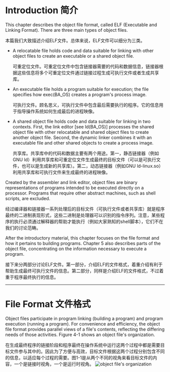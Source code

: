 # Introduction 简介
This chapter describes the object file format, called ELF (Executable and Linking Format). There are three main types of object files.

本篇我们大致描述介绍ELF文件。总体来说，ELF文件可以细分为三类。
* A relocatable file holds code and data suitable for linking with other object files to create an executable or a shared object file.
  
  可重定位文件。可重定位文件中包含链接器需要的代码和数据信息，链接器根据这些信息将多个可重定位文件通过链接过程生成可执行文件或者生成共享库。
* An executable file holds a program suitable for execution; the file specifies how exec(BA_OS) creates a program's process image.
  
  可执行文件。顾名思义，可执行文件中包含最后需要执行的程序。它的信息用于指导操作系统如何生成最后的进程映像。
* A shared object file holds code and data suitable for linking in two contexts. First, the link editor [see ld(BA_OS)] processes the shared object file with other relocatable and shared object files to create another object file. Second, the dynamic linker combines it with an executable file and other shared objects to create a process image.
  
  共享库。共享库中的代码和数据主要有两个用途。第一，静态链接器（例如GNU ld）利用共享库和可重定位文件生成最终的目标文件（可以是可执行文件，也可以是生成新的共享库）。第二，动态链接器（例如GNU ld-linux.so）利用共享库和可执行文件来生成最终的进程映像。
  
Created by the assembler and link editor, object files are binary representations of programs intended to be executed directly on a processor. Programs that require other abstract machines, such as shell scripts, are excluded.

经过编译器和链接器一系列处理后的目标文件（可执行文件或者共享库）就是程序最终的二进制表现形式，这些二进制是处理器可以识别的指令序列。注意，某些程序的执行必须通过解释器的帮助才能执行（例如大家熟知的shell脚本），它们不在我们的讨论范畴。

After the introductory material, this chapter focuses on the file format and how it pertains to building programs. Chapter 5 also describes parts of the object file, concentrating on the information necessary to execute a program.

接下来分两部分讨论ELF文件。第一部分，介绍ELF的文件格式，着重介绍有利于帮助生成最终可执行文件的信息。第二部分，同样是介绍ELF的文件格式，不过着重于程序最终执行的信息。
***

# File Format 文件格式
Object files participate in program linking (building a program) and program execution (running a program). For convenience and efficiency, the object file format provides parallel views of a file's contents, reflecting the differing needs of those activities. Figure 4-1 shows an object file's organization.

在生成最终程序的链接阶段和程序最终在操作系统中运行这两个过程中都是需要目标文件参与其中的。因此为了方便与高效，目标文件根据这两个过程分别包含不同的信息，以适应每个过程的需要。图1-1是从两个不同的视角来看目标文件的内容，一个是链接时视角，一个是运行时视角。
![object file's organization](https://img-blog.csdn.net/20160526170240099)




